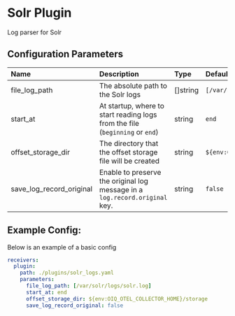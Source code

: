 # Solr Plugin

Log parser for Solr

## Configuration Parameters

| Name                     | Description                                                                  | Type     | Default                                  | Required | Values             |
| :----------------------- | :--------------------------------------------------------------------------- | :------- | :--------------------------------------- | :------- | :----------------- |
| file_log_path            | The absolute path to the Solr logs                                           | []string | `[/var/solr/logs/solr.log]`              | false    |                    |
| start_at                 | At startup, where to start reading logs from the file (`beginning` or `end`) | string   | `end`                                    | false    | `beginning`, `end` |
| offset_storage_dir       | The directory that the offset storage file will be created                   | string   | `${env:OIQ_OTEL_COLLECTOR_HOME}/storage` | false    |                    |
| save_log_record_original | Enable to preserve the original log message in a `log.record.original` key.  | string   | `false`                                  | false    |                    |

## Example Config:

Below is an example of a basic config

```yaml
receivers:
  plugin:
    path: ./plugins/solr_logs.yaml
    parameters:
      file_log_path: [/var/solr/logs/solr.log]
      start_at: end
      offset_storage_dir: ${env:OIQ_OTEL_COLLECTOR_HOME}/storage
      save_log_record_original: false
```
